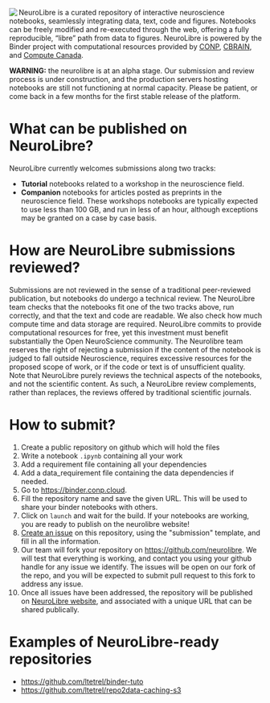 <img align="left" src="https://conp-pcno.github.io/images/neurolibre-icon-red.png"> NeuroLibre is a curated repository of interactive neuroscience notebooks, seamlessly integrating data, text, code and figures. Notebooks can be freely modified and re-executed through the web, offering a fully reproducible, “libre” path from data to figures. NeuroLibre is powered by the Binder project with computational resources provided by [CONP](http://conp.ca/), [CBRAIN](http://mcin.ca/technology/cbrain/), and [Compute Canada](https://www.computecanada.ca/).
 
**WARNING:** the neurolibre is at an alpha stage. Our submission and review process is under construction, and the production servers hosting notebooks are still not functioning at normal capacity. Please be patient, or come back in a few months for the first stable release of the platform.

# What can be published on NeuroLibre?

NeuroLibre currently welcomes submissions along two tracks:
 - **Tutorial** notebooks related to a workshop in the neuroscience field.
 - **Companion** notebooks for articles posted as preprints in the neuroscience field.
These workshops notebooks are typically expected to use less than 100 GB, and run in less of an hour, although exceptions may be granted on a case by case basis. 

# How are NeuroLibre submissions reviewed?

Submissions are not reviewed in the sense of a traditional peer-reviewed publication, but notebooks do undergo a technical review. The NeuroLibre team checks that the notebooks fit one of the two tracks above, run correctly, and that the text and code are readable. We also check how much compute time and data storage are required. NeuroLibre commits to provide computational resources for free, yet this investment must benefit substantially the Open NeuroScience community. The Neurolibre team reserves the right of rejecting a submission if the content of the notebook is judged to fall outside Neuroscience, requires excessive resources for the proposed scope of work, or if the code or text is of unsufficient quality. Note that NeuroLibre purely reviews the technical aspects of the notebooks, and not the scientific content. As such, a NeuroLibre review complements, rather than replaces, the reviews offered by traditional scientific journals.

# How to submit?

1. Create a public repository on github which will hold the files
2. Write a notebook `.ipynb` containing all your work
3. Add a requirement file containing all your dependencies
4. Add a data_requirement file containing the data dependencies if needed.
5. Go to https://binder.conp.cloud.
6. Fill the repository name and save the given URL. This will be used to share your binder notebooks with others.
7. Click on `launch` and wait for the build. If your notebooks are working, you are ready to publish on the neurolibre website!
8. [Create an issue](https://github.com/neurolibre/submit/issues/new?assignees=pbellec&labels=&template=submission.md&title=%5BSUBMISSION%5D) on this repository, using the "submission" template, and fill in all the information. 
9. Our team will fork your repository on https://github.com/neurolibre. We will test that everything is working, and contact you using your github handle for any issue we identify. The issues will be open on our fork of the repo, and you will be expected to submit pull request to this fork to address any issue.
10. Once all issues have been addressed, the repository will be published on [NeuroLibre website](http://neurolibre.conp.ca), and associated with a unique URL that can be shared publically.
 
# Examples of NeuroLibre-ready repositories
 * https://github.com/ltetrel/binder-tuto
 * https://github.com/ltetrel/repo2data-caching-s3
